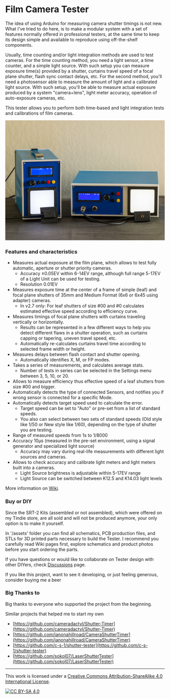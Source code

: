 
# Film Camera Tester

The idea of using Arduino for measuring camera shutter timings is not new. What I've tried to do here, is to make a modular system with a set of features normally offered in professional testers, at the same time to keep its design simple and available to reproduce using off-the-shelf components.

Usually, time counting and/or light integration methods are used to test cameras. For the time counting method, you need a light sensor, a time counter, and a simple light source. With such setup you can measure exposure time(s) provided by a shutter, curtains travel speed of a focal plane shutter, flash sync contact delays, etc.
For the second method, you'll need a photosensor able to measure the amount of light and a calibrated light source. With such setup, you'll be able to measure actual exposure produced by a system "camera+lens", light meter accuracy, operation of auto-exposure cameras, etc.

This tester allows you to perform both time-based and light integration tests and calibrations of film cameras.


![Film Camera Tester](assets/images/product-small-1.jpg)



### Features and characteristics


- Measures actual exposure at the film plane, which allows to test fully automatic, aperture or shutter priority cameras.
  - Accuracy ±0.05EV within 6-14EV range, although full range 5-17EV of a Light Unit can be used for testing.
  - Resolution 0.01EV
- Measures exposure time at the center of a frame of simple (leaf) and focal plane shutters of 35mm and Medium Format (6x6 or 6x45 using adapter) cameras.
  - In v2.7 only: For leaf shutters of size #00 and #0 calculates estimated effective speed according to efficiency curve.
- Measures timings of focal plane shutters with curtains traveling vertically or horizontally.
  - Results can be represented in a few different ways to help you detect different flaws in a shutter operation, such as curtains capping or tapering, uneven travel speed, etc.
  - Automatically re-calculates curtains travel time according to selected frame width or height.
- Measures delays between flash contact and shutter opening.
  - Automatically identifies X, M, or FP modes.
- Takes a series of measurements, and calculates average stats.
  - Number of tests in series can be selected in the Settings menu between 3, 5, 10, or 20.
- Allows to measure efficiency thus effective speed of a leaf shutters from size #00 and bigger.
- Automatically detects the type of connected Sensors, and notifies you if wrong sensor is connected for a specific Mode.
- Automatically detects target speed used to calculate the error.
  - Target speed can be set to "Auto" or pre-set from a list of standard speeds.
  - You also can select between two sets of standard speeds (Old style like 1/50 or New style like 1/60), depending on the type of shutter you are testing.
- Range of measured speeds from 1s to 1/8000
- Accuracy 10µs (measured in the pre-set environment, using a signal generator and specialized light source)
  - Accuracy may vary during real-life measurements with different light sources and cameras.
- Allows to check accuracy and calibrate light meters and light meters built into a cameras.
  - Light Source brightness is adjustable within 5-17EV range
  - Light Source can be switched between K12.5 and K14.03 light levels


More information on [Wiki](https://github.com/srozum/film_camera_tester/wiki).


### Buy or DIY

Since the SRT-2 Kits (assembled or not assembled), which were offered on my Tindie store, are all sold and will not be produced anymore, your only option is to make it yourself.

In '/assets' folder you can find all schematics, PCB production files, and STLs for 3D printed parts necessary to build the Tester. I recommend you carefully read Wiki pages first, explore schematics and product photos before you start ordering the parts.

If you have questions or would like to collaborate on Tester design with other DIYers, check [Discussions](https://github.com/srozum/film_camera_tester/discussions) page.

If you like this project, want to see it developing, or just feeling generous, consider buying me a beer

<a href="https://paypal.me/srozum/“><img src=“assets/blue.svg" height="40"></a>

### Big Thanks to

Big thanks to everyone who supported the project from the beginning.

Similar projects that helped me to start my own

 - [https://github.com/cameradactyl/Shutter-Timer](https://github.com/cameradactyl/Shutter-Timer)
 - [https://github.com/ianonahillroad/CameraShutterTimer](https://github.com/ianonahillroad/CameraShutterTimer)
 - [https://github.com/c-s-1/shutter-tester](https://github.com/c-s-1/shutter-tester)
 - [https://github.com/sokol07/LaserShutterTester](https://github.com/sokol07/LaserShutterTester)


---
This work is licensed under a [Creative Commons Attribution-ShareAlike 4.0 International License][cc-by-sa].

[![CC BY-SA 4.0][cc-by-sa-image]][cc-by-sa]

[cc-by-sa]: http://creativecommons.org/licenses/by-sa/4.0/
[cc-by-sa-image]: https://licensebuttons.net/l/by-sa/4.0/88x31.png
